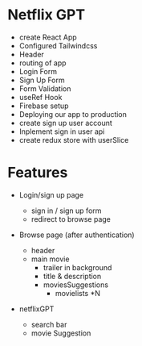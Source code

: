 # Netflix GPT

- create React App
- Configured Tailwindcss
- Header 
- routing of app
- Login Form 
- Sign Up Form 
- Form Validation
- useRef Hook
- Firebase setup
- Deploying our app to production
- create sign up user account
- Inplement sign in user api
- create redux store with userSlice

# Features
- Login/sign up page
  - sign in / sign up form
  - redirect to browse page

- Browse page (after authentication)
  - header
  - main movie
     - trailer in background
     - title & description
     - moviesSuggestions
       - movielists *N
- netflixGPT 
  - search bar
  - movie Suggestion